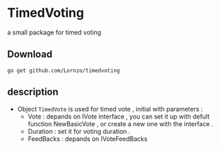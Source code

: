 # TimedVoting

a small package for timed voting

## Download
`go get github.com/Lornzo/timedvoting`

## description
* Object `TimedVote` is used for timed vote , initial with parameters :
  * Vote : depands on IVote interface , you can set it up with defult function NewBasicVote , or create a new one with the interface .
  * Duration : set it for voting duration .
  * FeedBacks : depands on IVoteFeedBacks